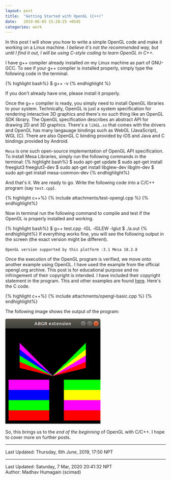 ```yaml
---
layout: post
title:  "Getting Started with OpenGL (C++)"
date:   2019-06-05 15:28:25 +0545
categories: work
---
```

In this post I will show you how to write a simple OpenGL code and make it working on a Linux machine. *I believe it's not the recommended way, but until I find it out, I will be using C-style coding to learn OpenGL in C++.*

I have g++ compiler already installed on my Linux machine as part of GNU-GCC. To see if your g++ compiler is installed properly, simply type the following code in the terminal.

{% highlight bash%}
$ g++ -v
{% endhighlight %}

If you don't already have one, please install it properly.

Once the g++ compiler is ready, you simply need to install OpenGL libraries to your system. Technically, OpenGL is just a system specification for rendering interactive 3D graphics and there's no such thing like an OpenGL SDK library. The OpenGL specification describes an abstract API for drawing 2D and 3D graphics. There's a `libGL.so` that comes with the drivers and OpenGL has many langauage bindings such as WebGL (JavaScript), WGL (C). There are also OpenGL C binding provided by iOS and Java and C bindings provided by Android. 

`Mesa` is one such open-source implementation of OpenGL API specification. To install Mesa Libraries, simply run the following commands in the terminal:
{% highlight bash%}
$ sudo apt-get update
$ sudo apt-get install freeglut3 freeglut3-dev 
$ sudo apt-get install libglew-dev libglm-dev
$ sudo apt-get install mesa-common-dev
{% endhighlight%}

And that's it. We are ready to go. Write the following code into a C/C++ program (say `test.cpp`).

{% highlight c++%}
{% include attachments/test-opengl.cpp %}
{% endhighlight%}

Now in terminal run the following command to compile and test if the OpenGL is properly installed and working.

{% highlight bash%}
$  g++ test.cpp -lGL -lGLEW -lglut
$ ./a.out
{% endhighlight%}
If everything works fine, you will see the following output in the screen (the exact version might be different).

`OpenGL version supported by this platform :3.1 Mesa 18.2.8`

Once the execution of the OpenGL program is verified, we move onto another example using OpenGL. I have used the example from the official opengl.org archive. This post is for educational purpose and no infringement of their copyright is intended. I have included their copyright statement in the program. This and other examples are found [here][opengl-examples]. Here's the C code.

{% highlight c++%}
{% include attachments/opengl-basic.cpp %}
{% endhighlight%}

The following image shows the output of the program:

![Sample Output](/assets/imgs/opengl-basic.png)

So, this brings us to the *end of the beginning* of OpenGL with C/C++. I hope to cover more on further posts.

----------
Last Updated: Thursday, 6th June, 2019, 17:50 NPT

[opengl-examples]: https://www.opengl.org/archives/resources/code/samples/glut_examples/examples/examples.html

----------
Last Updated: Saturday, 7 Mar, 2020 20:41:32 NPT  
Author: Madhav Humagain (scimad)
